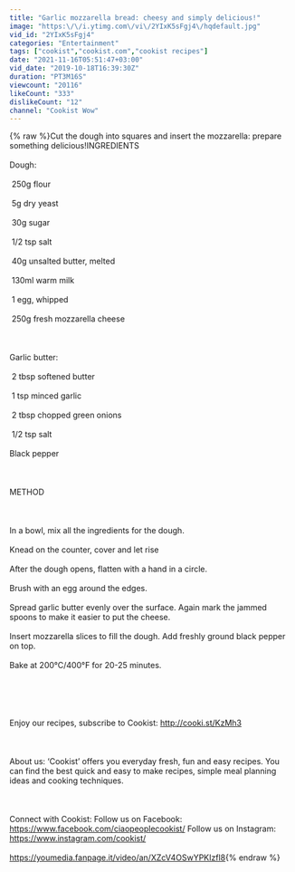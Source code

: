 ```yaml
---
title: "Garlic mozzarella bread: cheesy and simply delicious!"
image: "https:\/\/i.ytimg.com\/vi\/2YIxK5sFgj4\/hqdefault.jpg"
vid_id: "2YIxK5sFgj4"
categories: "Entertainment"
tags: ["cookist","cookist.com","cookist recipes"]
date: "2021-11-16T05:51:47+03:00"
vid_date: "2019-10-18T16:39:30Z"
duration: "PT3M16S"
viewcount: "20116"
likeCount: "333"
dislikeCount: "12"
channel: "Cookist Wow"
---
```

{% raw %}Cut the dough into squares and insert the mozzarella: prepare something delicious!INGREDIENTS<br /><br />Dough:<br /><br /> 250g flour<br /><br /> 5g dry yeast<br /><br /> 30g sugar<br /><br /> 1/2 tsp salt<br /><br /> 40g unsalted butter, melted<br /><br /> 130ml warm milk<br /><br /> 1 egg, whipped<br /><br /> 250g fresh mozzarella cheese<br /><br /> <br /><br />Garlic butter:<br /><br /> 2 tbsp softened butter<br /><br /> 1 tsp minced garlic<br /><br /> 2 tbsp chopped green onions<br /><br /> 1/2 tsp salt<br /><br />Black pepper<br /><br /> <br /><br />METHOD<br /><br /><br /><br />In a bowl, mix all the ingredients for the dough.<br /><br />Knead on the counter, cover and let rise<br /><br />After the dough opens, flatten with a hand in a circle.<br /><br />Brush with an egg around the edges.<br /><br />Spread garlic butter evenly over the surface. Again mark the jammed spoons to make it easier to put the cheese.<br /><br />Insert mozzarella slices to fill the dough. Add freshly ground black pepper on top.<br /><br />Bake at 200°C/400°F for 20-25 minutes.<br /><br /><br /><br /><br /><br />Enjoy our recipes, subscribe to Cookist: <a rel="nofollow" target="blank" href="http://cooki.st/KzMh3">http://cooki.st/KzMh3</a><br /><br /> <br /><br />About us: ‘Cookist’ offers you everyday fresh, fun and easy recipes. You can find the best quick and easy to make recipes, simple meal planning ideas and cooking techniques.<br /><br /> <br /><br />Connect with Cookist: Follow us on Facebook: <a rel="nofollow" target="blank" href="https://www.facebook.com/ciaopeoplecookist/">https://www.facebook.com/ciaopeoplecookist/</a> Follow us on Instagram: <a rel="nofollow" target="blank" href="https://www.instagram.com/cookist/">https://www.instagram.com/cookist/</a><br /><br /><a rel="nofollow" target="blank" href="https://youmedia.fanpage.it/video/an/XZcV4OSwYPKIzfl8">https://youmedia.fanpage.it/video/an/XZcV4OSwYPKIzfl8</a>{% endraw %}
